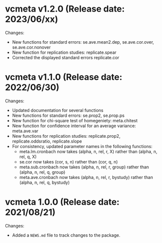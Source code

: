 vcmeta v1.2.0 (Release date: 2023/06/xx)
==============

Changes:

* New functions for standard errors: se.ave.mean2.dep, se.ave.cor.over, se.ave.cor.nonover
* New function for replication studies: replicate.spear
* Corrected the displayed standard errors replicate.cor



vcmeta v1.1.0 (Release date: 2022/06/30)
==============

Changes:

* Updated documentation for several functions
* New functions for standard errors: se.prop2, se.prop.ps
* New function for chi-square test of homegeniety: meta.chitest
* New function for confidence interval for an average variance: meta.ave.var
* New functions for replication studies: replicate.prop2, replicate.oddsratio, replicate.slope 
* For consistency, updated parameter names in the following functions:
    * meta.lm.cronbach now takes (alpha, n, rel, r, X) rather than (alpha, n, rel, q, X)
    * se.cor now takes (cor, s, n) rather than (cor, q, n)
    * meta.sub.cronbach now takes (alpha, n, rel, r, group) rather than (alpha, n, rel, q, group)
    * meta.ave.cronbach now takes (alpha, n, rel, r, bystudy) rather than (alpha, n, rel, q, bystudy)


vcmeta 1.0.0 (Release date: 2021/08/21)
==============

Changes:

* Added a `NEWS.md` file to track changes to the package.
